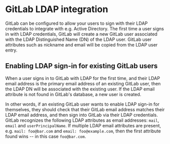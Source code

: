 # GitLab LDAP integration

GitLab can be configured to allow your users to sign with their LDAP credentials to integrate with e.g. Active Directory.
The first time a user signs in with LDAP credentials, GitLab will create a new GitLab user associated with the LDAP Distinguished Name (DN) of the LDAP user.
GitLab user attributes such as nickname and email will be copied from the LDAP user entry.

## Enabling LDAP sign-in for existing GitLab users

When a user signs in to GitLab with LDAP for the first time, and their LDAP email address is the primary email address of an existing GitLab user, then the LDAP DN will be associated with the existing user.
If the LDAP email attribute is not found in GitLab's database, a new user is created.

In other words, if an existing GitLab user wants to enable LDAP sign-in for themselves, they should check that their GitLab email address matches their LDAP email address, and then sign into GitLab via their LDAP credentials.
GitLab recognizes the following LDAP attributes as email addresses: `mail`, `email` and `userPrincipalName`.
If multiple LDAP email attributes are present, e.g. `mail: foo@bar.com` and `email: foo@example.com`, then the first attribute found wins -- in this case `foo@bar.com`.
